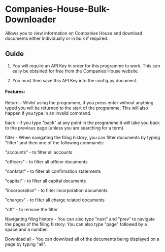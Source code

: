 # Companies-House-Bulk-Downloader
Allows you to view information on Companies House and download documents either individually or in bulk if required.

## Guide

1) You will require an API Key in order for this programme to work. This can
eaily be obtained for free from the Companies House website.

2) You must then save this API Key into the config.py document.

#### Features:

Return - Whilst using the programme, if you press enter without anything typed you will
be returned to the start of the programme. This will also happen if you type in an 
invalid command.

back - if you type "back" at any point in the programme it will take you back to
the previous page (unless you are searching for a term).

filter - When navigating the filing history, you can filter documents by typing
"filter" and then one of the following commands:

"accounts" - to filter all accounts

"officers" - to filter all officer documents

"confstat" - to filter all confirmation statements

"capital" - to filter all capital documents

"incorporation" - to filter incorporation documents

"charges" - to filter all charge related documents

"off" - to remove the filter

Navigating filing history - You can also type "next" and "prev" to navigate the
pages of the filing history. You can also type "page" followed by a space and a 
number.

Download all - You can download all of the documents being displayed on a page by typing
"all".
